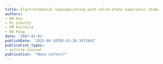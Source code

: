 ```yaml
---
title: Electrochemical nanoimprinting with solid-state superionic stamps
authors:
- KH Hsu
- PL Schultz
- PM Ferreira
- NX Fang
date: '2007-01-01'
publishDate: '2025-09-18T05:41:20.347284Z'
publication_types:
- article-journal
publication: '*Nano Letters*'
---
```

